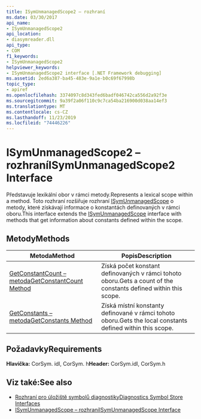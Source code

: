 ```yaml
---
title: ISymUnmanagedScope2 – rozhraní
ms.date: 03/30/2017
api_name:
- ISymUnmanagedScope2
api_location:
- diasymreader.dll
api_type:
- COM
f1_keywords:
- ISymUnmanagedScope2
helpviewer_keywords:
- ISymUnmanagedScope2 interface [.NET Framework debugging]
ms.assetid: 2ed6a387-ba45-483e-9a1e-b0c69f67998b
topic_type:
- apiref
ms.openlocfilehash: 3374097c8d343fed6badf046742ca556d2a92f3e
ms.sourcegitcommit: 9a39f2a06f110c9c7ca54ba216900d038aa14ef3
ms.translationtype: MT
ms.contentlocale: cs-CZ
ms.lasthandoff: 11/23/2019
ms.locfileid: "74446226"
---
```

# <a name="isymunmanagedscope2-interface"></a><span data-ttu-id="b0cd6-102">ISymUnmanagedScope2 – rozhraní</span><span class="sxs-lookup"><span data-stu-id="b0cd6-102">ISymUnmanagedScope2 Interface</span></span>
<span data-ttu-id="b0cd6-103">Představuje lexikální obor v rámci metody.</span><span class="sxs-lookup"><span data-stu-id="b0cd6-103">Represents a lexical scope within a method.</span></span> <span data-ttu-id="b0cd6-104">Toto rozhraní rozšiřuje rozhraní [ISymUnmanagedScope](../../../../docs/framework/unmanaged-api/diagnostics/isymunmanagedscope-interface.md) o metody, které získávají informace o konstantách definovaných v rámci oboru.</span><span class="sxs-lookup"><span data-stu-id="b0cd6-104">This interface extends the [ISymUnmanagedScope](../../../../docs/framework/unmanaged-api/diagnostics/isymunmanagedscope-interface.md) interface with methods that get information about constants defined within the scope.</span></span>  
  
## <a name="methods"></a><span data-ttu-id="b0cd6-105">Metody</span><span class="sxs-lookup"><span data-stu-id="b0cd6-105">Methods</span></span>  
  
|<span data-ttu-id="b0cd6-106">Metoda</span><span class="sxs-lookup"><span data-stu-id="b0cd6-106">Method</span></span>|<span data-ttu-id="b0cd6-107">Popis</span><span class="sxs-lookup"><span data-stu-id="b0cd6-107">Description</span></span>|  
|------------|-----------------|  
|[<span data-ttu-id="b0cd6-108">GetConstantCount – metoda</span><span class="sxs-lookup"><span data-stu-id="b0cd6-108">GetConstantCount Method</span></span>](../../../../docs/framework/unmanaged-api/diagnostics/isymunmanagedscope2-getconstantcount-method.md)|<span data-ttu-id="b0cd6-109">Získá počet konstant definovaných v rámci tohoto oboru.</span><span class="sxs-lookup"><span data-stu-id="b0cd6-109">Gets a count of the constants defined within this scope.</span></span>|  
|[<span data-ttu-id="b0cd6-110">GetConstants – metoda</span><span class="sxs-lookup"><span data-stu-id="b0cd6-110">GetConstants Method</span></span>](../../../../docs/framework/unmanaged-api/diagnostics/isymunmanagedscope2-getconstants-method.md)|<span data-ttu-id="b0cd6-111">Získá místní konstanty definované v rámci tohoto oboru.</span><span class="sxs-lookup"><span data-stu-id="b0cd6-111">Gets the local constants defined within this scope.</span></span>|  
  
## <a name="requirements"></a><span data-ttu-id="b0cd6-112">Požadavky</span><span class="sxs-lookup"><span data-stu-id="b0cd6-112">Requirements</span></span>  
 <span data-ttu-id="b0cd6-113">**Hlavička:** CorSym. idl, CorSym. h</span><span class="sxs-lookup"><span data-stu-id="b0cd6-113">**Header:** CorSym.idl, CorSym.h</span></span>  
  
## <a name="see-also"></a><span data-ttu-id="b0cd6-114">Viz také:</span><span class="sxs-lookup"><span data-stu-id="b0cd6-114">See also</span></span>

- [<span data-ttu-id="b0cd6-115">Rozhraní pro úložiště symbolů diagnostiky</span><span class="sxs-lookup"><span data-stu-id="b0cd6-115">Diagnostics Symbol Store Interfaces</span></span>](../../../../docs/framework/unmanaged-api/diagnostics/diagnostics-symbol-store-interfaces.md)
- [<span data-ttu-id="b0cd6-116">ISymUnmanagedScope – rozhraní</span><span class="sxs-lookup"><span data-stu-id="b0cd6-116">ISymUnmanagedScope Interface</span></span>](../../../../docs/framework/unmanaged-api/diagnostics/isymunmanagedscope-interface.md)
